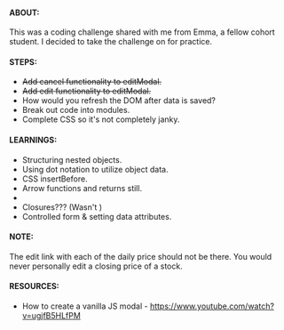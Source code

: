 #### ABOUT:
This was a coding challenge shared with me from Emma, a fellow cohort student. I decided to take the challenge on for practice. 

#### STEPS:
- ~~Add cancel functionality to editModal.~~
- ~~Add edit functionality to editModal.~~
- How would you refresh the DOM after data is saved?
- Break out code into modules.
- Complete CSS so it's not completely janky.

#### LEARNINGS:
- Structuring nested objects.
- Using dot notation to utilize object data.
- CSS insertBefore.
- Arrow functions and returns still.
- 
- Closures??? (Wasn't )
- Controlled form & setting data attributes.

#### NOTE:
The edit link with each of the daily price should not be there. You would never personally edit a closing price of a stock. 

#### RESOURCES:
- How to create a vanilla JS modal - https://www.youtube.com/watch?v=ugjfB5HLfPM
